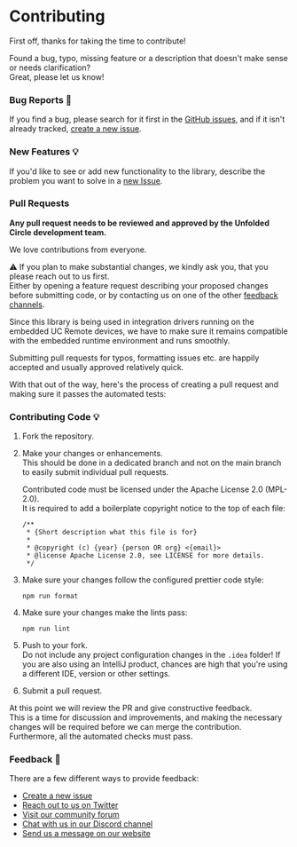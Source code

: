 # Contributing

First off, thanks for taking the time to contribute!

Found a bug, typo, missing feature or a description that doesn't make sense or needs clarification?  
Great, please let us know!

### Bug Reports :bug:

If you find a bug, please search for it first in the [GitHub issues](https://github.com/unfoldedcircle/integration-node-library/issues),
and if it isn't already tracked, [create a new issue](https://github.com/unfoldedcircle/integration-node-library/issues/new).

### New Features :bulb:

If you'd like to see or add new functionality to the library, describe the problem you want to solve in a
[new Issue](https://github.com/unfoldedcircle/integration-node-library/issues/new).

### Pull Requests

**Any pull request needs to be reviewed and approved by the Unfolded Circle development team.**

We love contributions from everyone.

⚠️ If you plan to make substantial changes, we kindly ask you, that you please reach out to us first.  
Either by opening a feature request describing your proposed changes before submitting code, or by contacting us on
one of the other [feedback channels](#feedback-speech_balloon).

Since this library is being used in integration drivers running on the embedded UC Remote devices,
we have to make sure it remains compatible with the embedded runtime environment and runs smoothly.

Submitting pull requests for typos, formatting issues etc. are happily accepted and usually approved relatively quick.

With that out of the way, here's the process of creating a pull request and making sure it passes the automated tests:

### Contributing Code :bulb:

1. Fork the repository.

2. Make your changes or enhancements.  
   This should be done in a dedicated branch and not on the main branch to easily submit individual pull requests.

   Contributed code must be licensed under the Apache License 2.0 (MPL-2.0).  
   It is required to add a boilerplate copyright notice to the top of each file:

   ```
   /**
    * {Short description what this file is for}
    *
    * @copyright (c) {year} {person OR org} <{email}>
    * @license Apache License 2.0, see LICENSE for more details.
    */
   ```

3. Make sure your changes follow the configured prettier code style:

   ```shell
   npm run format
   ```

4. Make sure your changes make the lints pass:

   ```shell
   npm run lint
   ```

5. Push to your fork.  
   Do not include any project configuration changes in the `.idea` folder! If you are also using an IntelliJ product,
   chances are high that you're using a different IDE, version or other settings.

6. Submit a pull request.

At this point we will review the PR and give constructive feedback.  
This is a time for discussion and improvements, and making the necessary changes will be required before we can
merge the contribution. Furthermore, all the automated checks must pass.

### Feedback :speech_balloon:

There are a few different ways to provide feedback:

- [Create a new issue](https://github.com/unfoldedcircle/integration-node-library/issues/new)
- [Reach out to us on Twitter](https://twitter.com/unfoldedcircle)
- [Visit our community forum](http://unfolded.community/)
- [Chat with us in our Discord channel](http://unfolded.chat/)
- [Send us a message on our website](https://unfoldedcircle.com/contact)
